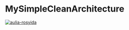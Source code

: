 # MySimpleCleanArchitecture
[![aulia-rosyida](https://circleci.com/gh/aulia-rosyida/MySimpleCleanArchitecture.svg?style=shield)](https://circleci.com/gh/aulia-rosyida/MySimpleCleanArchitecture)
